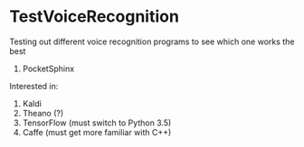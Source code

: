 # TestVoiceRecognition

Testing out different voice recognition programs to see which one works the best

1. PocketSphinx

Interested in:

1. Kaldi
2. Theano (?)
3. TensorFlow (must switch to Python 3.5)
4. Caffe (must get more familiar with C++)
